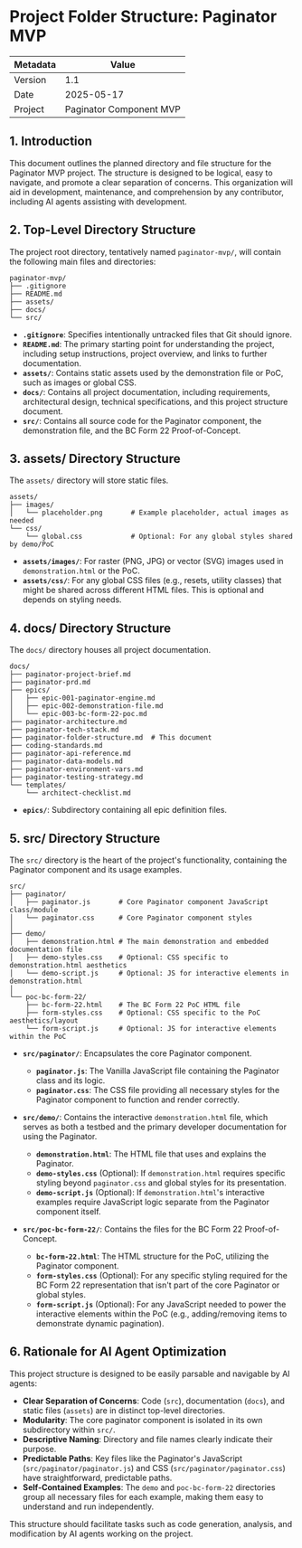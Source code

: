 # Project Folder Structure: Paginator MVP

| Metadata | Value |
|----------|-------|
| Version  | 1.1   |
| Date     | 2025-05-17 |
| Project  | Paginator Component MVP |

## 1. Introduction
This document outlines the planned directory and file structure for the Paginator MVP project. The structure is designed to be logical, easy to navigate, and promote a clear separation of concerns. This organization will aid in development, maintenance, and comprehension by any contributor, including AI agents assisting with development.


## 2. Top-Level Directory Structure
The project root directory, tentatively named `paginator-mvp/`, will contain the following main files and directories:

```tree
paginator-mvp/
├── .gitignore
├── README.md
├── assets/
├── docs/
└── src/
```

* **`.gitignore`**: Specifies intentionally untracked files that Git should ignore.
* **`README.md`**: The primary starting point for understanding the project, including setup instructions, project overview, and links to further documentation.
* **`assets/`**: Contains static assets used by the demonstration file or PoC, such as images or global CSS.
* **`docs/`**: Contains all project documentation, including requirements, architectural design, technical specifications, and this project structure document.
* **`src/`**: Contains all source code for the Paginator component, the demonstration file, and the BC Form 22 Proof-of-Concept.

## 3. assets/ Directory Structure
The `assets/` directory will store static files.

```tree
assets/
├── images/
│   └── placeholder.png       # Example placeholder, actual images as needed
└── css/
    └── global.css            # Optional: For any global styles shared by demo/PoC
```

* **`assets/images/`**: For raster (PNG, JPG) or vector (SVG) images used in `demonstration.html` or the PoC.
* **`assets/css/`**: For any global CSS files (e.g., resets, utility classes) that might be shared across different HTML files. This is optional and depends on styling needs.

## 4. docs/ Directory Structure
The `docs/` directory houses all project documentation.

```tree
docs/
├── paginator-project-brief.md
├── paginator-prd.md
├── epics/
│   ├── epic-001-paginator-engine.md
│   ├── epic-002-demonstration-file.md
│   └── epic-003-bc-form-22-poc.md
├── paginator-architecture.md
├── paginator-tech-stack.md
├── paginator-folder-structure.md  # This document
├── coding-standards.md
├── paginator-api-reference.md
├── paginator-data-models.md
├── paginator-environment-vars.md
├── paginator-testing-strategy.md
└── templates/
    └── architect-checklist.md
```

* **`epics/`**: Subdirectory containing all epic definition files.

## 5. src/ Directory Structure
The `src/` directory is the heart of the project's functionality, containing the Paginator component and its usage examples.

```tree
src/
├── paginator/
│   ├── paginator.js       # Core Paginator component JavaScript class/module
│   └── paginator.css      # Core Paginator component styles
│
├── demo/
│   ├── demonstration.html # The main demonstration and embedded documentation file
│   ├── demo-styles.css    # Optional: CSS specific to demonstration.html aesthetics
│   └── demo-script.js     # Optional: JS for interactive elements in demonstration.html
│
└── poc-bc-form-22/
    ├── bc-form-22.html    # The BC Form 22 PoC HTML file
    ├── form-styles.css    # Optional: CSS specific to the PoC aesthetics/layout
    └── form-script.js     # Optional: JS for interactive elements within the PoC
```

* **`src/paginator/`**: Encapsulates the core Paginator component.
  * **`paginator.js`**: The Vanilla JavaScript file containing the Paginator class and its logic.
  * **`paginator.css`**: The CSS file providing all necessary styles for the Paginator component to function and render correctly.

* **`src/demo/`**: Contains the interactive `demonstration.html` file, which serves as both a testbed and the primary developer documentation for using the Paginator.
  * **`demonstration.html`**: The HTML file that uses and explains the Paginator.
  * **`demo-styles.css`** (Optional): If `demonstration.html` requires specific styling beyond `paginator.css` and global styles for its presentation.
  * **`demo-script.js`** (Optional): If `demonstration.html`'s interactive examples require JavaScript logic separate from the Paginator component itself.

* **`src/poc-bc-form-22/`**: Contains the files for the BC Form 22 Proof-of-Concept.
  * **`bc-form-22.html`**: The HTML structure for the PoC, utilizing the Paginator component.
  * **`form-styles.css`** (Optional): For any specific styling required for the BC Form 22 representation that isn't part of the core Paginator or global styles.
  * **`form-script.js`** (Optional): For any JavaScript needed to power the interactive elements within the PoC (e.g., adding/removing items to demonstrate dynamic pagination).

## 6. Rationale for AI Agent Optimization
This project structure is designed to be easily parsable and navigable by AI agents:

* **Clear Separation of Concerns**: Code (`src`), documentation (`docs`), and static files (`assets`) are in distinct top-level directories.
* **Modularity**: The core paginator component is isolated in its own subdirectory within `src/`.
* **Descriptive Naming**: Directory and file names clearly indicate their purpose.
* **Predictable Paths**: Key files like the Paginator's JavaScript (`src/paginator/paginator.js`) and CSS (`src/paginator/paginator.css`) have straightforward, predictable paths.
* **Self-Contained Examples**: The `demo` and `poc-bc-form-22` directories group all necessary files for each example, making them easy to understand and run independently.

This structure should facilitate tasks such as code generation, analysis, and modification by AI agents working on the project.
